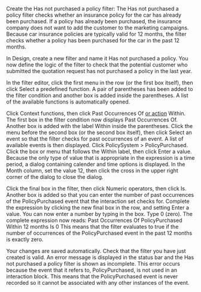Create the Has not purchased a policy filter:
The Has not purchased a policy filter checks whether an insurance policy for the car has already been purchased. If a policy has already been purchased, the insurance company does not want to add the customer to the marketing campaigns. Because car insurance policies are typically valid for 12 months, the filter checks whether a policy has been purchased for the car in the past 12 months.

In Design, create a new filter and name it Has not purchased a policy.
You now define the logic of the filter to check that the potential customer who submitted the quotation request has not purchased a policy in the last year.

In the filter editor, click the first menu in the row (or the first box itself), then click Select a predefined function.
A pair of parentheses has been added to the filter condition and another box is added inside the parentheses. A list of the available functions is automatically opened.

Click Context functions, then click Past Occurrences Of [or action](event.md) Within. The first box in the filter condition now displays Past Occurrences Of. Another box is added with the label Within inside the parentheses.
Click the menu before the second box (or the second box itself), then click Select an event so that the filter checks for past occurrences of an event. A list of available events is then displayed. Click PolicySystem > PolicyPurchased.
Click the box or menu that follows the Within label, then click Enter a value. Because the only type of value that is appropriate in the expression is a time period, a dialog containing calender and time options is displayed.
In the Month column, set the value 12, then click the cross in the upper right corner of the dialog to close the dialog.


Click the final box in the filter, then click Numeric operators, then click Is. Another box is added so that you can enter the number of past occurrences of the PolicyPurchased event that the interaction set checks for.
Complete the expression by clicking the new final box in the row, and setting Enter a value. You can now enter a number by typing in the box. Type 0 (zero).
The complete expression now reads:
Past Occurrences Of PolicyPurchased Within 12 months Is 0
This means that the filter evaluates to true if the number of occurrences of the PolicyPurchased event in the past 12 months is exactly zero.


Your changes are saved automatically. Check that the filter you have just created is valid. An error message is displayed in the status bar and the Has not purchased a policy filter is shown as incomplete. This error occurs because the event that it refers to, PolicyPurchased, is not used in an interaction block. This means that the PolicyPurchased event is never recorded so it cannot be associated with any other instances of the event.